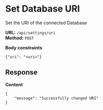# Set Database URI
Set the URI of the connected Database

__URL:__ `/api/settings/uri`  
__Method:__ `POST`  

__Body constraints__
```
{"uri": "<uri>"}
```

## Response

__Content__
```
{
    "message": "Successfully changed URI"
}
```